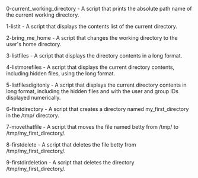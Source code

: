 0-current_working_directory - A script that prints the absolute path name of the current working directory.

1-listit - A script that displays the contents list of the current directory.

2-bring_me_home - A script that changes the working directory to the user's home directory.

3-listfiles - A script that displays the directory contents in a long format.

4-listmorefiles - A script that displays the current directory contents, including hidden files, using the long format.

5-listfilesdigitonly - A script that displays the current directory contents in long format, including the hidden files and with the user and group IDs displayed numerically.

6-firstdirectory - A script that creates a directory named my_first_directory in the /tmp/ directory.

7-movethatfile - A script that moves the file named betty from /tmp/ to /tmp/my_first_directory/.

8-firstdelete - A script that deletes the file betty from /tmp/my_first_directory/. 

9-firstdirdeletion - A script that deletes the directory /tmp/my_first_directory/.
